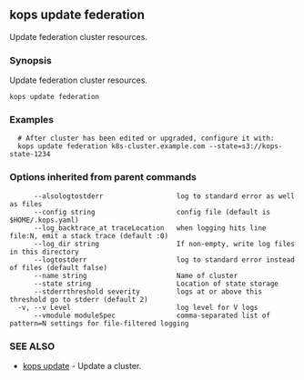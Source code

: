 
<!--- This file is automatically generated by make gen-cli-docs; changes should be made in the go CLI command code (under cmd/kops) -->

## kops update federation

Update federation cluster resources.

### Synopsis


Update federation cluster resources.

```
kops update federation
```

### Examples

```
  # After cluster has been edited or upgraded, configure it with:
  kops update federation k8s-cluster.example.com --state=s3://kops-state-1234
```

### Options inherited from parent commands

```
      --alsologtostderr                  log to standard error as well as files
      --config string                    config file (default is $HOME/.kops.yaml)
      --log_backtrace_at traceLocation   when logging hits line file:N, emit a stack trace (default :0)
      --log_dir string                   If non-empty, write log files in this directory
      --logtostderr                      log to standard error instead of files (default false)
      --name string                      Name of cluster
      --state string                     Location of state storage
      --stderrthreshold severity         logs at or above this threshold go to stderr (default 2)
  -v, --v Level                          log level for V logs
      --vmodule moduleSpec               comma-separated list of pattern=N settings for file-filtered logging
```

### SEE ALSO
* [kops update](kops_update.md)	 - Update a cluster.

